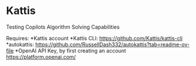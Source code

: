 # Kattis
Testing Copilots Algorithm Solving Capabilities

Requires: 
*Kattis account
*Kattis CLI: https://github.com/Kattis/kattis-cli
*autokattis: https://github.com/RussellDash332/autokattis?tab=readme-ov-file
*OpenAI API Key, by first creating an account https://platform.openai.com/
